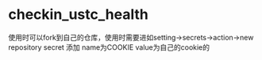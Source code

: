 # checkin_ustc_health
使用时可以fork到自己的仓库，使用时需要进如setting->secrets->action->new repository secret 添加 name为COOKIE value为自己的cookie的

